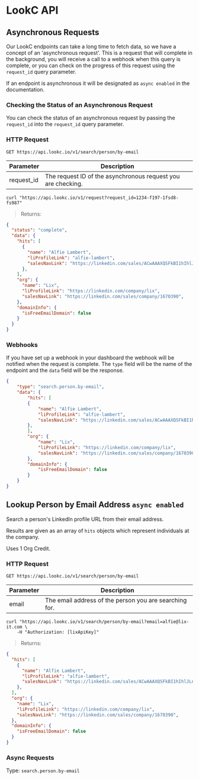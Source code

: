 # LookC API

## Asynchronous Requests

Our LookC endpoints can take a long time to fetch data, so we have a concept of an 'asynchronous request'. This is a request that will complete in the background, you will receive a call to a webhook when this query is complete, or you can check on the progress of this request using the `request_id` query parameter.

If an endpoint is asynchronous it will be designated as `async enabled` in the documentation.

### Checking the Status of an Asynchronous Request

You can check the status of an asynchronous request by passing the `request_id` into the `request_id` query parameter.

### HTTP Request

`GET https://api.lookc.io/v1/search/person/by-email`

Parameter | Description
--------- | -----------
request_id     | The request ID of the asynchronous request you are checking.


```shell
curl "https://api.lookc.io/v1/request?request_id=1234-f197-1fsd8-fs987"
```

> Returns: 

```json
{
  "status": "complete",
  "data": {
    "hits": [
      {
        "name": "Alfie Lambert",
        "liProfileLink": "alfie-lambert",
        "salesNavLink": "https://linkedin.com/sales/ACwAAAXQSFkBI1hIhlJLnr04EL-0FSqe1SIXTEM,NAME,undefined",
      },
    ],
    "org": {
      "name": "Lix",
      "liProfileLink": "https://linkedin.com/company/lix",
      "salesNavLink": "https://linkedin.com/sales/company/1670390",
    },
    "domainInfo": {
      "isFreeEmailDomain": false
    }
  }
}
```

### Webhooks

If you have set up a webhook in your dashboard the webhook will be notified when the request is complete. The `type` field will be the name of the endpoint and the `data` field will be the response.

```json
{
    "type": "search.person.by-email",
    "data": {
        "hits": [
        {
            "name": "Alfie Lambert",
            "liProfileLink": "alfie-lambert",
            "salesNavLink": "https://linkedin.com/sales/ACwAAAXQSFkBI1hIhlJLnr04EL-0FSqe1SIXTEM,NAME,undefined",
        },
        ],
        "org": {
            "name": "Lix",
            "liProfileLink": "https://linkedin.com/company/lix",
            "salesNavLink": "https://linkedin.com/sales/company/1670390",
        },
        "domainInfo": {
            "isFreeEmailDomain": false
        }
    }
}
```

## Lookup Person by Email Address `async enabled`

Search a person's LinkedIn profile URL from their email address.

Results are given as an array of `hits` objects which represent individuals at the company.

<aside class="notice"> Uses 1 Org Credit.</aside>

### HTTP Request

`GET https://api.lookc.io/v1/search/person/by-email`

Parameter | Description
--------- | -----------
email     | The email address of the person you are searching for.

```shell
curl "https://api.lookc.io/v1/search/person/by-email?email=alfie@lix-it.com \
    -H "Authorization: [lixApiKey]"
```

> Returns:

```json
{
  "hits": [
    {
      "name": "Alfie Lambert",
      "liProfileLink": "alfie-lambert",
      "salesNavLink": "https://linkedin.com/sales/ACwAAAXQSFkBI1hIhlJLnr04EL-0FSqe1SIXTEM,NAME,undefined",
    },
  ],
  "org": {
    "name": "Lix",
    "liProfileLink": "https://linkedin.com/company/lix",
    "salesNavLink": "https://linkedin.com/sales/company/1670390",
  },
  "domainInfo": {
    "isFreeEmailDomain": false
  }
}
```

### Async Requests
Type: `search.person.by-email`
